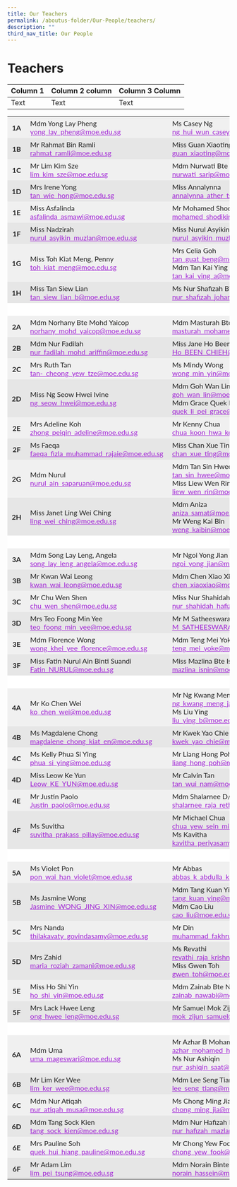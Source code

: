 ```yaml
---
title: Our Teachers
permalink: /aboutus-folder/Our-People/teachers/
description: ""
third_nav_title: Our People
---
```

Teachers
===========================================


| Column 1 | Column 2 column | Column 3 Column|
| -------- | ------------ | ------------ |
| Text     | Text     | Text     |



<table style="box-sizing: inherit; border-collapse: collapse; border-spacing: 0px; width: 776.333px; max-width: 100%; color: rgb(34, 34, 34); font-family: Lato, sans-serif; font-size: 16px; font-style: normal; font-variant-ligatures: normal; font-variant-caps: normal; font-weight: 400; letter-spacing: normal; orphans: 2; text-align: start; text-transform: none; white-space: normal; widows: 2; word-spacing: 0px; -webkit-text-stroke-width: 0px; text-decoration-thickness: initial; text-decoration-style: initial; text-decoration-color: initial;">
	<tbody style="box-sizing: inherit;">
		<tr style="box-sizing: inherit; background: rgb(240, 240, 240);">
			<td class="has-text-align-center" data-align="center" style="box-sizing: inherit; padding: 5px 10px; text-align: center; border-color: transparent;"><strong style="box-sizing: inherit; font-weight: bold;">1A</strong>
			</td>
			<td class="has-text-align-left" data-align="left" style="box-sizing: inherit; padding: 5px 10px; text-align: left; border-color: transparent;">Mdm Yong Lay Pheng<br style="box-sizing: inherit;"><a href="mailto:yong_lay_pheng@moe.edu.sg" style="box-sizing: inherit; background-color: transparent; transition: all 0.25s ease-in-out 0s; text-decoration: underline; color: rgb(160, 34, 214);">yong_lay_pheng@moe.edu.sg</a></td>
			<td style="box-sizing: inherit; padding: 5px 10px; border-color: transparent;">Ms Casey Ng<br style="box-sizing: inherit;"><a href="mailto:ng_hui_wun_casey@moe.edu.sg" style="box-sizing: inherit; background-color: transparent; transition: all 0.25s ease-in-out 0s; text-decoration: underline; color: rgb(160, 34, 214);">ng_hui_wun_casey@moe.edu.sg</a></td></tr><tr style="box-sizing: inherit; background: rgb(230, 230, 230);"><td class="has-text-align-center" data-align="center" style="box-sizing: inherit; padding: 5px 10px; text-align: center; border-color: transparent;"><strong style="box-sizing: inherit; font-weight: bold;">1B</strong></td><td class="has-text-align-left" data-align="left" style="box-sizing: inherit; padding: 5px 10px; text-align: left; border-color: transparent;">Mr Rahmat Bin Ramli <br style="box-sizing: inherit;"><a href="mailto:rahmat_ramli@moe.edu.sg" style="box-sizing: inherit; background-color: transparent; transition: all 0.25s ease-in-out 0s; text-decoration: underline; color: rgb(160, 34, 214);">rahmat_ramli@moe.edu.sg</a></td><td style="box-sizing: inherit; padding: 5px 10px; border-color: transparent;">Miss Guan Xiaoting<br style="box-sizing: inherit;"><a href="mailto:guan_xiaoting@moe.edu.sg" style="box-sizing: inherit; background-color: transparent; transition: all 0.25s ease-in-out 0s; text-decoration: underline; color: rgb(160, 34, 214);">guan_xiaoting@moe.edu.sg</a></td></tr><tr style="box-sizing: inherit; background: rgb(240, 240, 240);"><td class="has-text-align-center" data-align="center" style="box-sizing: inherit; padding: 5px 10px; text-align: center; border-color: transparent;"><strong style="box-sizing: inherit; font-weight: bold;">1C</strong></td><td class="has-text-align-left" data-align="left" style="box-sizing: inherit; padding: 5px 10px; text-align: left; border-color: transparent;">Mr Lim Kim Sze<br style="box-sizing: inherit;"><a href="mailto:lim_kim_sze@moe.edu.sg" style="box-sizing: inherit; background-color: transparent; transition: all 0.25s ease-in-out 0s; text-decoration: underline; color: rgb(160, 34, 214);">lim_kim_sze@moe.edu.sg</a></td><td style="box-sizing: inherit; padding: 5px 10px; border-color: transparent;">Mdm Nurwati Bte Sarip<br style="box-sizing: inherit;"><a href="mailto:nurwati_sarip@moe.edu.sg" style="box-sizing: inherit; background-color: transparent; transition: all 0.25s ease-in-out 0s; text-decoration: underline; color: rgb(160, 34, 214);">nurwati_sarip@moe.edu.sg</a></td></tr><tr style="box-sizing: inherit; background: rgb(230, 230, 230);"><td class="has-text-align-center" data-align="center" style="box-sizing: inherit; padding: 5px 10px; text-align: center; border-color: transparent;"><strong style="box-sizing: inherit; font-weight: bold;">1D</strong></td><td class="has-text-align-left" data-align="left" style="box-sizing: inherit; padding: 5px 10px; text-align: left; border-color: transparent;">Mrs Irene Yong<br style="box-sizing: inherit;"><a href="mailto:tan_wie_hong@moe.edu.sg" style="box-sizing: inherit; background-color: transparent; transition: all 0.25s ease-in-out 0s; text-decoration: underline; color: rgb(160, 34, 214);">tan_wie_hong@moe.edu.sg</a></td><td style="box-sizing: inherit; padding: 5px 10px; border-color: transparent;">Miss Annalynna<br style="box-sizing: inherit;"><a href="mailto:annalynna_ather_ts@moe.edu.sg" style="box-sizing: inherit; background-color: transparent; transition: all 0.25s ease-in-out 0s; text-decoration: underline; color: rgb(160, 34, 214);">annalynna_ather_ts@moe.edu.sg</a></td></tr><tr style="box-sizing: inherit; background: rgb(240, 240, 240);"><td class="has-text-align-center" data-align="center" style="box-sizing: inherit; padding: 5px 10px; text-align: center; border-color: transparent;"><strong style="box-sizing: inherit; font-weight: bold;">1E</strong></td><td class="has-text-align-left" data-align="left" style="box-sizing: inherit; padding: 5px 10px; text-align: left; border-color: transparent;">Miss Asfalinda<br style="box-sizing: inherit;"><a href="mailto:asfalinda_asmawi@moe.edu.sg" style="box-sizing: inherit; background-color: transparent; transition: all 0.25s ease-in-out 0s; text-decoration: underline; color: rgb(160, 34, 214);">asfalinda_asmawi@moe.edu.sg</a></td><td style="box-sizing: inherit; padding: 5px 10px; border-color: transparent;">Mr Mohamed Shodikin Wahid<br style="box-sizing: inherit;"><a href="mailto:mohamed_shodikin_wahid@moe.edu.sg" style="box-sizing: inherit; background-color: transparent; transition: all 0.25s ease-in-out 0s; text-decoration: underline; color: rgb(160, 34, 214);">mohamed_shodikin_wahid@moe.edu.sg</a></td></tr><tr style="box-sizing: inherit; background: rgb(230, 230, 230);"><td class="has-text-align-center" data-align="center" style="box-sizing: inherit; padding: 5px 10px; text-align: center; border-color: transparent;"><strong style="box-sizing: inherit; font-weight: bold;">1F</strong></td><td class="has-text-align-left" data-align="left" style="box-sizing: inherit; padding: 5px 10px; text-align: left; border-color: transparent;">Miss Nadzirah<br style="box-sizing: inherit;"><a href="mailto:nurul_asyikin_muzlan@moe.edu.sg" style="box-sizing: inherit; background-color: transparent; transition: all 0.25s ease-in-out 0s; text-decoration: underline; color: rgb(160, 34, 214);">nurul_asyikin_muzlan@moe.edu.sg</a></td><td style="box-sizing: inherit; padding: 5px 10px; border-color: transparent;">Miss Nurul Asyikin<br style="box-sizing: inherit;"><a href="mailto:nurul_asyikin_muzlan@moe.edu.sg" style="box-sizing: inherit; background-color: transparent; transition: all 0.25s ease-in-out 0s; text-decoration: underline; color: rgb(160, 34, 214);">nurul_asyikin_muzlan@moe.edu.sg</a></td></tr><tr style="box-sizing: inherit; background: rgb(240, 240, 240);"><td class="has-text-align-center" data-align="center" style="box-sizing: inherit; padding: 5px 10px; text-align: center; border-color: transparent;"><strong style="box-sizing: inherit; font-weight: bold;">1G</strong></td><td class="has-text-align-left" data-align="left" style="box-sizing: inherit; padding: 5px 10px; text-align: left; border-color: transparent;">Miss Toh Kiat Meng, Penny<br style="box-sizing: inherit;"><a href="mailto:toh_kiat_meng@moe.edu.sg" style="box-sizing: inherit; background-color: transparent; transition: all 0.25s ease-in-out 0s; text-decoration: underline; color: rgb(160, 34, 214);">toh_kiat_meng@moe.edu.sg</a></td><td style="box-sizing: inherit; padding: 5px 10px; border-color: transparent;">Mrs Celia Goh<br style="box-sizing: inherit;"><a href="mailto:tan_guat_beng@moe.edu.sg" style="box-sizing: inherit; background-color: transparent; transition: all 0.25s ease-in-out 0s; text-decoration: underline; color: rgb(160, 34, 214);">tan_guat_beng@moe.edu.sg</a><br style="box-sizing: inherit;">Mdm Tan Kai Ying<br style="box-sizing: inherit;"><a href="mailto:tan_kai_ying_a@moe.edu.sg" style="box-sizing: inherit; background-color: transparent; transition: all 0.25s ease-in-out 0s; text-decoration: underline; color: rgb(160, 34, 214);">tan_kai_ying_a@moe.edu.sg</a></td></tr><tr style="box-sizing: inherit; background: rgb(230, 230, 230);"><td class="has-text-align-center" data-align="center" style="box-sizing: inherit; padding: 5px 10px; text-align: center; border-color: transparent;"><strong style="box-sizing: inherit; font-weight: bold;">1H</strong></td><td class="has-text-align-left" data-align="left" style="box-sizing: inherit; padding: 5px 10px; text-align: left; border-color: transparent;">Miss Tan Siew Lian<br style="box-sizing: inherit;"><a href="mailto:tan_siew_lian_b@moe.edu.sg" style="box-sizing: inherit; background-color: transparent; transition: all 0.25s ease-in-out 0s; text-decoration: underline; color: rgb(160, 34, 214);">tan_siew_lian_b@moe.edu.sg</a></td><td style="box-sizing: inherit; padding: 5px 10px; border-color: transparent;">Ms Nur Shafizah Binte Johan<br style="box-sizing: inherit;"><a href="mailto:nur_shafizah_johan@moe.edu.sg" style="box-sizing: inherit; background-color: transparent; transition: all 0.25s ease-in-out 0s; text-decoration: underline; color: rgb(160, 34, 214);">nur_shafizah_johan@moe.edu.sg</a></td></tr><tr style="box-sizing: inherit; background: rgb(255, 255, 255);"><td class="has-text-align-center" data-align="center" style="box-sizing: inherit; padding: 5px 10px; text-align: center; border-color: transparent;"><strong style="box-sizing: inherit; font-weight: bold;">&nbsp;</strong></td><td class="has-text-align-left" data-align="left" style="box-sizing: inherit; padding: 5px 10px; text-align: left; border-color: transparent;">&nbsp;</td><td style="box-sizing: inherit; padding: 5px 10px; border-color: transparent;">&nbsp;</td></tr><tr style="box-sizing: inherit; background: rgb(240, 240, 240);"><td class="has-text-align-center" data-align="center" style="box-sizing: inherit; padding: 5px 10px; text-align: center; border-color: transparent;"><strong style="box-sizing: inherit; font-weight: bold;">2A</strong></td><td class="has-text-align-left" data-align="left" style="box-sizing: inherit; padding: 5px 10px; text-align: left; border-color: transparent;">Mdm Norhany Bte Mohd Yaicop<br style="box-sizing: inherit;"><a href="mailto:norhany_mohd_yaicop@moe.edu.sg" style="box-sizing: inherit; background-color: transparent; transition: all 0.25s ease-in-out 0s; text-decoration: underline; color: rgb(160, 34, 214);">norhany_mohd_yaicop@moe.edu.sg</a></td><td style="box-sizing: inherit; padding: 5px 10px; border-color: transparent;">Mdm Masturah Bte Mohd Mashoo<br style="box-sizing: inherit;"><a href="mailto:masturah_mohamed_mashoo@moe.edu.sg" target="_blank" rel="noreferrer noopener" style="box-sizing: inherit; background-color: transparent; transition: all 0.25s ease-in-out 0s; text-decoration: underline; color: rgb(160, 34, 214);">masturah_mohamed_mashoo@moe.edu.sg</a></td></tr>
		<tr style="box-sizing: inherit; background: rgb(230, 230, 230);">
			<td class="has-text-align-center" data-align="center" style="box-sizing: inherit; padding: 5px 10px; text-align: center; border-color: transparent;"><strong style="box-sizing: inherit; font-weight: bold;">2B</strong></td>
			<td class="has-text-align-left" data-align="left" style="box-sizing: inherit; padding: 5px 10px; text-align: left; border-color: transparent;">Mdm Nur Fadilah<br style="box-sizing: inherit;"><a href="mailto:nur_fadilah_mohd_ariffin@moe.edu.sg" style="box-sizing: inherit; background-color: transparent; transition: all 0.25s ease-in-out 0s; text-decoration: underline; color: rgb(160, 34, 214);">nur_fadilah_mohd_ariffin@moe.edu.sg</a></td><td style="box-sizing: inherit; padding: 5px 10px; border-color: transparent;">Miss Jane Ho Been Chieh<br style="box-sizing: inherit;"><a href="mailto:Ho_BEEN_CHIEH@moe.edu.sg" style="box-sizing: inherit; background-color: transparent; transition: all 0.25s ease-in-out 0s; text-decoration: underline; color: rgb(160, 34, 214);">Ho_BEEN_CHIEH@moe.edu.sg</a></td></tr><tr style="box-sizing: inherit; background: rgb(240, 240, 240);"><td class="has-text-align-center" data-align="center" style="box-sizing: inherit; padding: 5px 10px; text-align: center; border-color: transparent;"><strong style="box-sizing: inherit; font-weight: bold;">2C</strong></td><td class="has-text-align-left" data-align="left" style="box-sizing: inherit; padding: 5px 10px; text-align: left; border-color: transparent;">Mrs Ruth Tan<br style="box-sizing: inherit;"><a href="mailto:tan-_cheong_yew_tze@moe.edu.sg" style="box-sizing: inherit; background-color: transparent; transition: all 0.25s ease-in-out 0s; text-decoration: underline; color: rgb(160, 34, 214);">tan-_cheong_yew_tze@moe.edu.sg</a></td><td style="box-sizing: inherit; padding: 5px 10px; border-color: transparent;">Ms Mindy Wong<br style="box-sizing: inherit;"><a href="mailto:wong_min_yin@moe.edu.sg" style="box-sizing: inherit; background-color: transparent; transition: all 0.25s ease-in-out 0s; text-decoration: underline; color: rgb(160, 34, 214);">wong_min_yin@moe.edu.sg</a></td></tr><tr style="box-sizing: inherit; background: rgb(230, 230, 230);"><td class="has-text-align-center" data-align="center" style="box-sizing: inherit; padding: 5px 10px; text-align: center; border-color: transparent;"><strong style="box-sizing: inherit; font-weight: bold;">2D</strong></td><td class="has-text-align-left" data-align="left" style="box-sizing: inherit; padding: 5px 10px; text-align: left; border-color: transparent;">Miss Ng Seow Hwei Ivine<br style="box-sizing: inherit;"><a href="mailto:ng_seow_hwei@moe.edu.sg" style="box-sizing: inherit; background-color: transparent; transition: all 0.25s ease-in-out 0s; text-decoration: underline; color: rgb(160, 34, 214);">ng_seow_hwei@moe.edu.sg</a></td><td style="box-sizing: inherit; padding: 5px 10px; border-color: transparent;">Mdm Goh Wan Lin<br style="box-sizing: inherit;"><a href="mailto:goh_wan_lin@moe.edu.sg" style="box-sizing: inherit; background-color: transparent; transition: all 0.25s ease-in-out 0s; text-decoration: underline; color: rgb(160, 34, 214);">goh_wan_lin@moe.edu.sg</a><br style="box-sizing: inherit;">Mdm Grace Quek Li Pei<br style="box-sizing: inherit;"><a href="mailto:quek_li_pei_grace@moe.edu.sg" style="box-sizing: inherit; background-color: transparent; transition: all 0.25s ease-in-out 0s; text-decoration: underline; color: rgb(160, 34, 214);">quek_li_pei_grace@moe.edu.sg</a></td></tr><tr style="box-sizing: inherit; background: rgb(240, 240, 240);"><td class="has-text-align-center" data-align="center" style="box-sizing: inherit; padding: 5px 10px; text-align: center; border-color: transparent;"><strong style="box-sizing: inherit; font-weight: bold;">2E</strong></td><td class="has-text-align-left" data-align="left" style="box-sizing: inherit; padding: 5px 10px; text-align: left; border-color: transparent;">Mrs Adeline Koh<br style="box-sizing: inherit;"><a href="mailto:zhong_peiqin_adeline@moe.edu.sg" style="box-sizing: inherit; background-color: transparent; transition: all 0.25s ease-in-out 0s; text-decoration: underline; color: rgb(160, 34, 214);">zhong_peiqin_adeline@moe.edu.sg</a></td><td style="box-sizing: inherit; padding: 5px 10px; border-color: transparent;">Mr Kenny Chua<br style="box-sizing: inherit;"><a href="mailto:chua_koon_hwa_kenny@moe.edu.sg" style="box-sizing: inherit; background-color: transparent; transition: all 0.25s ease-in-out 0s; text-decoration: underline; color: rgb(160, 34, 214);">chua_koon_hwa_kenny@moe.edu.sg</a></td></tr><tr style="box-sizing: inherit; background: rgb(230, 230, 230);"><td class="has-text-align-center" data-align="center" style="box-sizing: inherit; padding: 5px 10px; text-align: center; border-color: transparent;"><strong style="box-sizing: inherit; font-weight: bold;">2F</strong></td><td class="has-text-align-left" data-align="left" style="box-sizing: inherit; padding: 5px 10px; text-align: left; border-color: transparent;">Ms Faeqa<br style="box-sizing: inherit;"><a href="mailto:faeqa_fizla_muhammad_rajaie@moe.edu.sg" target="_blank" rel="noreferrer noopener" style="box-sizing: inherit; background-color: transparent; transition: all 0.25s ease-in-out 0s; text-decoration: underline; color: rgb(160, 34, 214);">faeqa_fizla_muhammad_rajaie@moe.edu.sg</a></td><td style="box-sizing: inherit; padding: 5px 10px; border-color: transparent;">Miss Chan Xue Ting<br style="box-sizing: inherit;"><a href="mailto:chan_xue_ting@moe.edu.sg" style="box-sizing: inherit; background-color: transparent; transition: all 0.25s ease-in-out 0s; text-decoration: underline; color: rgb(160, 34, 214);">chan_xue_ting@moe.edu.sg</a></td></tr><tr style="box-sizing: inherit; background: rgb(240, 240, 240);"><td class="has-text-align-center" data-align="center" style="box-sizing: inherit; padding: 5px 10px; text-align: center; border-color: transparent;"><strong style="box-sizing: inherit; font-weight: bold;">2G</strong></td><td class="has-text-align-left" data-align="left" style="box-sizing: inherit; padding: 5px 10px; text-align: left; border-color: transparent;">Mdm Nurul<br style="box-sizing: inherit;"><a href="mailto:nurul_ain_saparuan@moe.edu.sg" style="box-sizing: inherit; background-color: transparent; transition: all 0.25s ease-in-out 0s; text-decoration: underline; color: rgb(160, 34, 214);">nurul_ain_saparuan@moe.edu.sg</a></td><td style="box-sizing: inherit; padding: 5px 10px; border-color: transparent;">Mdm Tan Sin Hwee, Dawn<br style="box-sizing: inherit;"><a href="mailto:tan_sin_hwee@moe.edu.sg" style="box-sizing: inherit; background-color: transparent; transition: all 0.25s ease-in-out 0s; text-decoration: underline; color: rgb(160, 34, 214);">tan_sin_hwee@moe.edu.sg</a><br style="box-sizing: inherit;">Miss Liew Wen Rin<br style="box-sizing: inherit;"><a href="mailto:liew_wen_rin@moe.edu.sg" style="box-sizing: inherit; background-color: transparent; transition: all 0.25s ease-in-out 0s; text-decoration: underline; color: rgb(160, 34, 214);">liew_wen_rin@moe.edu.sg</a></td></tr><tr style="box-sizing: inherit; background: rgb(230, 230, 230);"><td class="has-text-align-center" data-align="center" style="box-sizing: inherit; padding: 5px 10px; text-align: center; border-color: transparent;"><strong style="box-sizing: inherit; font-weight: bold;">2H</strong></td><td class="has-text-align-left" data-align="left" style="box-sizing: inherit; padding: 5px 10px; text-align: left; border-color: transparent;">Miss Janet Ling Wei Ching<br style="box-sizing: inherit;"><a href="mailto:ling_wei_ching@moe.edu.sg" style="box-sizing: inherit; background-color: transparent; transition: all 0.25s ease-in-out 0s; text-decoration: underline; color: rgb(160, 34, 214);">ling_wei_ching@moe.edu.sg</a></td><td style="box-sizing: inherit; padding: 5px 10px; border-color: transparent;">Mdm Aniza<br style="box-sizing: inherit;"><a href="mailto:aniza_samat@moe.edu.sg" style="box-sizing: inherit; background-color: transparent; transition: all 0.25s ease-in-out 0s; text-decoration: underline; color: rgb(160, 34, 214);">aniza_samat@moe.edu.sg</a><br style="box-sizing: inherit;">Mr Weng Kai Bin<br style="box-sizing: inherit;"><a href="mailto:weng_kaibin@moe.edu.sg" style="box-sizing: inherit; background-color: transparent; transition: all 0.25s ease-in-out 0s; text-decoration: underline; color: rgb(160, 34, 214);">weng_kaibin@moe.edu.sg</a></td></tr><tr style="box-sizing: inherit; background: rgb(255, 255, 255);"><td class="has-text-align-center" data-align="center" style="box-sizing: inherit; padding: 5px 10px; text-align: center; border-color: transparent;"><strong style="box-sizing: inherit; font-weight: bold;">&nbsp;</strong></td><td class="has-text-align-left" data-align="left" style="box-sizing: inherit; padding: 5px 10px; text-align: left; border-color: transparent;">&nbsp;</td><td style="box-sizing: inherit; padding: 5px 10px; border-color: transparent;">&nbsp;</td></tr>
		<tr style="box-sizing: inherit; background: rgb(240, 240, 240);"><td class="has-text-align-center" data-align="center" style="box-sizing: inherit; padding: 5px 10px; text-align: center; border-color: transparent;"><strong style="box-sizing: inherit; font-weight: bold;">3A</strong></td><td class="has-text-align-left" data-align="left" style="box-sizing: inherit; padding: 5px 10px; text-align: left; border-color: transparent;">Mdm Song Lay Leng, Angela<br style="box-sizing: inherit;"><a href="mailto:song_lay_leng_angela@moe.edu.sg" style="box-sizing: inherit; background-color: transparent; transition: all 0.25s ease-in-out 0s; text-decoration: underline; color: rgb(160, 34, 214);">song_lay_leng_angela@moe.edu.sg</a></td><td style="box-sizing: inherit; padding: 5px 10px; border-color: transparent;">Mr Ngoi Yong Jian<br style="box-sizing: inherit;"><a href="mailto:ngoi_yong_jian@moe.edu.sg" style="box-sizing: inherit; background-color: transparent; transition: all 0.25s ease-in-out 0s; text-decoration: underline; color: rgb(160, 34, 214);">ngoi_yong_jian@moe.edu.sg</a></td></tr><tr style="box-sizing: inherit; background: rgb(230, 230, 230);"><td class="has-text-align-center" data-align="center" style="box-sizing: inherit; padding: 5px 10px; text-align: center; border-color: transparent;"><strong style="box-sizing: inherit; font-weight: bold;">3B</strong></td><td class="has-text-align-left" data-align="left" style="box-sizing: inherit; padding: 5px 10px; text-align: left; border-color: transparent;">Mr Kwan Wai Leong<br style="box-sizing: inherit;"><a href="mailto:kwan_wai_leong@moe.edu.sg" style="box-sizing: inherit; background-color: transparent; transition: all 0.25s ease-in-out 0s; text-decoration: underline; color: rgb(160, 34, 214);">kwan_wai_leong@moe.edu.sg</a></td><td style="box-sizing: inherit; padding: 5px 10px; border-color: transparent;">Mdm Chen Xiao Xiao<br style="box-sizing: inherit;"><a href="mailto:chen_xiaoxiao@moe.edu.sg" style="box-sizing: inherit; background-color: transparent; transition: all 0.25s ease-in-out 0s; text-decoration: underline; color: rgb(160, 34, 214);">chen_xiaoxiao@moe.edu.sg</a></td></tr><tr style="box-sizing: inherit; background: rgb(240, 240, 240);"><td class="has-text-align-center" data-align="center" style="box-sizing: inherit; padding: 5px 10px; text-align: center; border-color: transparent;"><strong style="box-sizing: inherit; font-weight: bold;">3C</strong></td><td class="has-text-align-left" data-align="left" style="box-sizing: inherit; padding: 5px 10px; text-align: left; border-color: transparent;">Mr Chu Wen Shen<br style="box-sizing: inherit;"><a href="mailto:chu_wen_shen@moe.edu.sg" style="box-sizing: inherit; background-color: transparent; transition: all 0.25s ease-in-out 0s; text-decoration: underline; color: rgb(160, 34, 214);">chu_wen_shen@moe.edu.sg</a></td><td style="box-sizing: inherit; padding: 5px 10px; border-color: transparent;">Miss Nur Shahidah Hafizza<br style="box-sizing: inherit;"><a href="mailto:nur_shahidah_hafizza@moe.edu.sg" style="box-sizing: inherit; background-color: transparent; transition: all 0.25s ease-in-out 0s; text-decoration: underline; color: rgb(160, 34, 214);">nur_shahidah_hafizza@moe.edu.sg</a></td></tr><tr style="box-sizing: inherit; background: rgb(230, 230, 230);"><td class="has-text-align-center" data-align="center" style="box-sizing: inherit; padding: 5px 10px; text-align: center; border-color: transparent;"><strong style="box-sizing: inherit; font-weight: bold;">3D</strong></td><td class="has-text-align-left" data-align="left" style="box-sizing: inherit; padding: 5px 10px; text-align: left; border-color: transparent;">Mrs Teo Foong Min Yee<br style="box-sizing: inherit;"><a href="mailto:teo_foong_min_yee@moe.edu.sg" style="box-sizing: inherit; background-color: transparent; transition: all 0.25s ease-in-out 0s; text-decoration: underline; color: rgb(160, 34, 214);">teo_foong_min_yee@moe.edu.sg</a></td><td style="box-sizing: inherit; padding: 5px 10px; border-color: transparent;">Mr M Satheeswaran<br style="box-sizing: inherit;"><a href="mailto:M_SATHEESWARAN@moe.edu.sg" style="box-sizing: inherit; background-color: transparent; transition: all 0.25s ease-in-out 0s; text-decoration: underline; color: rgb(160, 34, 214);">M_SATHEESWARAN@moe.edu.sg</a></td></tr><tr style="box-sizing: inherit; background: rgb(240, 240, 240);"><td class="has-text-align-center" data-align="center" style="box-sizing: inherit; padding: 5px 10px; text-align: center; border-color: transparent;"><strong style="box-sizing: inherit; font-weight: bold;">3E</strong></td><td class="has-text-align-left" data-align="left" style="box-sizing: inherit; padding: 5px 10px; text-align: left; border-color: transparent;">Mdm Florence Wong<br style="box-sizing: inherit;"><a href="mailto:wong_khei_yee_florence@moe.edu.sg" target="_blank" rel="noreferrer noopener" style="box-sizing: inherit; background-color: transparent; transition: all 0.25s ease-in-out 0s; text-decoration: underline; color: rgb(160, 34, 214);">wong_khei_yee_florence@moe.edu.sg</a></td><td style="box-sizing: inherit; padding: 5px 10px; border-color: transparent;">Mdm Teng Mei Yoke<br style="box-sizing: inherit;"><a href="mailto:teng_mei_yoke@moe.edu.sg" style="box-sizing: inherit; background-color: transparent; transition: all 0.25s ease-in-out 0s; text-decoration: underline; color: rgb(160, 34, 214);">teng_mei_yoke@moe.edu.sg</a></td></tr><tr style="box-sizing: inherit; background: rgb(230, 230, 230);"><td class="has-text-align-center" data-align="center" style="box-sizing: inherit; padding: 5px 10px; text-align: center; border-color: transparent;"><strong style="box-sizing: inherit; font-weight: bold;">3F</strong></td><td class="has-text-align-left" data-align="left" style="box-sizing: inherit; padding: 5px 10px; text-align: left; border-color: transparent;">Miss Fatin Nurul Ain Binti Suandi<br style="box-sizing: inherit;"><a href="mailto:Fatin_NURUL@moe.edu.sg" style="box-sizing: inherit; background-color: transparent; transition: all 0.25s ease-in-out 0s; text-decoration: underline; color: rgb(160, 34, 214);">Fatin_NURUL@moe.edu.sg</a></td><td style="box-sizing: inherit; padding: 5px 10px; border-color: transparent;">Miss Mazlina Bte Isnin<br style="box-sizing: inherit;"><a href="mailto:mazlina_isnin@moe.edu.sg" style="box-sizing: inherit; background-color: transparent; transition: all 0.25s ease-in-out 0s; text-decoration: underline; color: rgb(160, 34, 214);">mazlina_isnin@moe.edu.sg</a></td></tr><tr style="box-sizing: inherit; background: rgb(255, 255, 255);"><td class="has-text-align-center" data-align="center" style="box-sizing: inherit; padding: 5px 10px; text-align: center; border-color: transparent;"><strong style="box-sizing: inherit; font-weight: bold;">&nbsp;</strong></td>
		<td class="has-text-align-left" data-align="left" style="box-sizing: inherit; padding: 5px 10px; text-align: left; border-color: transparent;">&nbsp;</td><td style="box-sizing: inherit; padding: 5px 10px; border-color: transparent;">&nbsp;</td></tr><tr style="box-sizing: inherit; background: rgb(240, 240, 240);"><td class="has-text-align-center" data-align="center" style="box-sizing: inherit; padding: 5px 10px; text-align: center; border-color: transparent;"><strong style="box-sizing: inherit; font-weight: bold;">4A</strong></td><td class="has-text-align-left" data-align="left" style="box-sizing: inherit; padding: 5px 10px; text-align: left; border-color: transparent;">Mr Ko Chen Wei<br style="box-sizing: inherit;"><a href="mailto:ko_chen_wei@moe.edu.sg" style="box-sizing: inherit; background-color: transparent; transition: all 0.25s ease-in-out 0s; text-decoration: underline; color: rgb(160, 34, 214);">ko_chen_wei@moe.edu.sg</a></td><td style="box-sizing: inherit; padding: 5px 10px; border-color: transparent;">Mr Ng Kwang Meng, James<br style="box-sizing: inherit;"><a href="mailto:ng_kwang_meng_james@moe.edu.sg" style="box-sizing: inherit; background-color: transparent; transition: all 0.25s ease-in-out 0s; text-decoration: underline; color: rgb(160, 34, 214);">ng_kwang_meng_james@moe.edu.sg</a><br style="box-sizing: inherit;">Ms Liu Ying<br style="box-sizing: inherit;"><a href="mailto:liu_ying_b@moe.edu.sg" style="box-sizing: inherit; background-color: transparent; transition: all 0.25s ease-in-out 0s; text-decoration: underline; color: rgb(160, 34, 214);">liu_ying_b@moe.edu.sg</a></td></tr><tr style="box-sizing: inherit; background: rgb(230, 230, 230);"><td class="has-text-align-center" data-align="center" style="box-sizing: inherit; padding: 5px 10px; text-align: center; border-color: transparent;"><strong style="box-sizing: inherit; font-weight: bold;">4B</strong></td><td class="has-text-align-left" data-align="left" style="box-sizing: inherit; padding: 5px 10px; text-align: left; border-color: transparent;">Ms Magdalene Chong<br style="box-sizing: inherit;"><a href="mailto:magdalene_chong_kiat_en@moe.edu.sg" style="box-sizing: inherit; background-color: transparent; transition: all 0.25s ease-in-out 0s; text-decoration: underline; color: rgb(160, 34, 214);">magdalene_chong_kiat_en@moe.edu.sg</a></td><td style="box-sizing: inherit; padding: 5px 10px; border-color: transparent;">Mr Kwek Yao Chie<br style="box-sizing: inherit;"><a href="mailto:kwek_yao_chie@moe.edu.sg" style="box-sizing: inherit; background-color: transparent; transition: all 0.25s ease-in-out 0s; text-decoration: underline; color: rgb(160, 34, 214);">kwek_yao_chie@moe.edu.sg</a></td></tr><tr style="box-sizing: inherit; background: rgb(240, 240, 240);"><td class="has-text-align-center" data-align="center" style="box-sizing: inherit; padding: 5px 10px; text-align: center; border-color: transparent;"><strong style="box-sizing: inherit; font-weight: bold;">4C</strong></td><td class="has-text-align-left" data-align="left" style="box-sizing: inherit; padding: 5px 10px; text-align: left; border-color: transparent;">Ms Kelly Phua Si Ying<br style="box-sizing: inherit;"><a href="mailto:phua_si_ying@moe.edu.sg" style="box-sizing: inherit; background-color: transparent; transition: all 0.25s ease-in-out 0s; text-decoration: underline; color: rgb(160, 34, 214);">phua_si_ying@moe.edu.sg</a></td><td style="box-sizing: inherit; padding: 5px 10px; border-color: transparent;">Mr Liang Hong Poh<br style="box-sizing: inherit;"><a href="mailto:liang_hong_poh@moe.edu.sg" style="box-sizing: inherit; background-color: transparent; transition: all 0.25s ease-in-out 0s; text-decoration: underline; color: rgb(160, 34, 214);">liang_hong_poh@moe.edu.sg</a></td></tr><tr style="box-sizing: inherit; background: rgb(230, 230, 230);"><td class="has-text-align-center" data-align="center" style="box-sizing: inherit; padding: 5px 10px; text-align: center; border-color: transparent;"><strong style="box-sizing: inherit; font-weight: bold;">4D</strong></td><td class="has-text-align-left" data-align="left" style="box-sizing: inherit; padding: 5px 10px; text-align: left; border-color: transparent;">Miss Leow Ke Yun<br style="box-sizing: inherit;"><a href="mailto:Leow_KE_YUN@moe.edu.sg" style="box-sizing: inherit; background-color: transparent; transition: all 0.25s ease-in-out 0s; text-decoration: underline; color: rgb(160, 34, 214);">Leow_KE_YUN@moe.edu.sg</a></td><td style="box-sizing: inherit; padding: 5px 10px; border-color: transparent;">Mr Calvin Tan<br style="box-sizing: inherit;"><a href="mailto:tan_wui_nam@moe.edu.sg" style="box-sizing: inherit; background-color: transparent; transition: all 0.25s ease-in-out 0s; text-decoration: underline; color: rgb(160, 34, 214);">tan_wui_nam@moe.edu.sg</a></td></tr><tr style="box-sizing: inherit; background: rgb(240, 240, 240);"><td class="has-text-align-center" data-align="center" style="box-sizing: inherit; padding: 5px 10px; text-align: center; border-color: transparent;"><strong style="box-sizing: inherit; font-weight: bold;">4E</strong></td><td class="has-text-align-left" data-align="left" style="box-sizing: inherit; padding: 5px 10px; text-align: left; border-color: transparent;">Mr Justin Paolo<br style="box-sizing: inherit;"><a href="mailto:Justin_paolo@moe.edu.sg" style="box-sizing: inherit; background-color: transparent; transition: all 0.25s ease-in-out 0s; text-decoration: underline; color: rgb(160, 34, 214);">Justin_paolo@moe.edu.sg</a></td><td style="box-sizing: inherit; padding: 5px 10px; border-color: transparent;">Mdm Shalarnee D/O Raja Rethinam<br style="box-sizing: inherit;"><a href="mailto:shalarnee_raja_rethinam@moe.edu.sg" style="box-sizing: inherit; background-color: transparent; transition: all 0.25s ease-in-out 0s; text-decoration: underline; color: rgb(160, 34, 214);">shalarnee_raja_rethinam@moe.edu.sg</a><tr style="box-sizing: inherit; background: rgb(230, 230, 230);"><td class="has-text-align-center" data-align="center" style="box-sizing: inherit; padding: 5px 10px; text-align: center; border-color: transparent;"><strong style="box-sizing: inherit; font-weight: bold;">4F</strong></td><td class="has-text-align-left" data-align="left" style="box-sizing: inherit; padding: 5px 10px; text-align: left; border-color: transparent;">Ms Suvitha<br style="box-sizing: inherit;"><a href="mailto:suvitha_prakass_pillay@moe.edu.sg" style="box-sizing: inherit; background-color: transparent; transition: all 0.25s ease-in-out 0s; text-decoration: underline; color: rgb(160, 34, 214);">suvitha_prakass_pillay@moe.edu.sg</a></td><td style="box-sizing: inherit; padding: 5px 10px; border-color: transparent;">Mr Michael Chua<br style="box-sizing: inherit;"><a href="mailto:chua_yew_sein_michael@moe.edu.sg" style="box-sizing: inherit; background-color: transparent; transition: all 0.25s ease-in-out 0s; text-decoration: underline; color: rgb(160, 34, 214);">chua_yew_sein_michael@moe.edu.sg</a><br style="box-sizing: inherit;">Ms Kavitha<br style="box-sizing: inherit;"><a href="mailto:kavitha_periyasamy@moe.edu.sg" style="box-sizing: inherit; background-color: transparent; transition: all 0.25s ease-in-out 0s; text-decoration: underline; color: rgb(160, 34, 214);">kavitha_periyasamy@moe.edu.sg</a></td></tr>
		<tr style="box-sizing: inherit; background: rgb(255, 255, 255);"><td class="has-text-align-center" data-align="center" style="box-sizing: inherit; padding: 5px 10px; text-align: center; border-color: transparent;"><strong style="box-sizing: inherit; font-weight: bold;">&nbsp;</strong></td><td class="has-text-align-left" data-align="left" style="box-sizing: inherit; padding: 5px 10px; text-align: left; border-color: transparent;">&nbsp;</td><td style="box-sizing: inherit; padding: 5px 10px; border-color: transparent;">&nbsp;</td></tr><tr style="box-sizing: inherit; background: rgb(240, 240, 240);"><td class="has-text-align-center" data-align="center" style="box-sizing: inherit; padding: 5px 10px; text-align: center; border-color: transparent;"><strong style="box-sizing: inherit; font-weight: bold;">5A</strong></td><td class="has-text-align-left" data-align="left" style="box-sizing: inherit; padding: 5px 10px; text-align: left; border-color: transparent;">Ms Violet Pon<br style="box-sizing: inherit;"><a href="mailto:pon_wai_han_violet@moe.edu.sg" style="box-sizing: inherit; background-color: transparent; transition: all 0.25s ease-in-out 0s; text-decoration: underline; color: rgb(160, 34, 214);">pon_wai_han_violet@moe.edu.sg</a></td><td style="box-sizing: inherit; padding: 5px 10px; border-color: transparent;">Mr Abbas<br style="box-sizing: inherit;"><a href="mailto:abbas_k_abdulla_kutty@moe.edu.sg" style="box-sizing: inherit; background-color: transparent; transition: all 0.25s ease-in-out 0s; text-decoration: underline; color: rgb(160, 34, 214);">abbas_k_abdulla_kutty@moe.edu.sg</a><tr style="box-sizing: inherit; background: rgb(230, 230, 230);"><td class="has-text-align-center" data-align="center" style="box-sizing: inherit; padding: 5px 10px; text-align: center; border-color: transparent;"><strong style="box-sizing: inherit; font-weight: bold;">5B</strong></td><td class="has-text-align-left" data-align="left" style="box-sizing: inherit; padding: 5px 10px; text-align: left; border-color: transparent;">Ms Jasmine Wong<br style="box-sizing: inherit;"><a href="mailto:Jasmine_WONG_JING_XIN@moe.edu.sg" style="box-sizing: inherit; background-color: transparent; transition: all 0.25s ease-in-out 0s; text-decoration: underline; color: rgb(160, 34, 214);">Jasmine_WONG_JING_XIN@moe.edu.sg</a></td><td style="box-sizing: inherit; padding: 5px 10px; border-color: transparent;">Mdm Tang Kuan Yingi<br style="box-sizing: inherit;"><a href="mailto:tang_kuan_ying@moe.edu.sg" style="box-sizing: inherit; background-color: transparent; transition: all 0.25s ease-in-out 0s; text-decoration: underline; color: rgb(160, 34, 214);">tang_kuan_ying@moe.edu.sg</a><br style="box-sizing: inherit;">Mdm Cao Liu<br style="box-sizing: inherit;"><a href="mailto:cao_liu@moe.edu.sg" style="box-sizing: inherit; background-color: transparent; transition: all 0.25s ease-in-out 0s; text-decoration: underline; color: rgb(160, 34, 214);">cao_liu@moe.edu.sg</a></td></tr></td></tr><tr style="box-sizing: inherit; background: rgb(240, 240, 240);"><td class="has-text-align-center" data-align="center" style="box-sizing: inherit; padding: 5px 10px; text-align: center; border-color: transparent;"><strong style="box-sizing: inherit; font-weight: bold;">5C</strong></td><td class="has-text-align-left" data-align="left" style="box-sizing: inherit; padding: 5px 10px; text-align: left; border-color: transparent;">Mrs Nanda<br style="box-sizing: inherit;"><a href="mailto:thilakavaty_govindasamy@moe.edu.sg" style="box-sizing: inherit; background-color: transparent; transition: all 0.25s ease-in-out 0s; text-decoration: underline; color: rgb(160, 34, 214);">thilakavaty_govindasamy@moe.edu.sg</a></td><td style="box-sizing: inherit; padding: 5px 10px; border-color: transparent;">Mr Din<br style="box-sizing: inherit;"><a href="mailto:muhammad_fakhruddin_daud@moe.edu.sg" style="box-sizing: inherit; background-color: transparent; transition: all 0.25s ease-in-out 0s; text-decoration: underline; color: rgb(160, 34, 214);">muhammad_fakhruddin_daud@moe.edu.sg</a></td></tr><tr style="box-sizing: inherit; background: rgb(230, 230, 230);"><td class="has-text-align-center" data-align="center" style="box-sizing: inherit; padding: 5px 10px; text-align: center; border-color: transparent;"><strong style="box-sizing: inherit; font-weight: bold;">5D</strong></td><td class="has-text-align-left" data-align="left" style="box-sizing: inherit; padding: 5px 10px; text-align: left; border-color: transparent;">Mrs Zahid<br style="box-sizing: inherit;"><a href="mailto:maria_roziah_zamani@moe.edu.sg" style="box-sizing: inherit; background-color: transparent; transition: all 0.25s ease-in-out 0s; text-decoration: underline; color: rgb(160, 34, 214);">maria_roziah_zamani@moe.edu.sg</a></td><td style="box-sizing: inherit; padding: 5px 10px; border-color: transparent;">Ms Revathi<br style="box-sizing: inherit;"><a href="mailto:revathi_raja_krishnan@moe.edu.sg" style="box-sizing: inherit; background-color: transparent; transition: all 0.25s ease-in-out 0s; text-decoration: underline; color: rgb(160, 34, 214);">revathi_raja_krishnan@moe.edu.sg</a><br style="box-sizing: inherit;">Miss Gwen Toh<br style="box-sizing: inherit;"><a href="mailto:gwen_toh@moe.edu.sg" style="box-sizing: inherit; background-color: transparent; transition: all 0.25s ease-in-out 0s; text-decoration: underline; color: rgb(160, 34, 214);">gwen_toh@moe.edu.sg</a></td></tr><tr style="box-sizing: inherit; background: rgb(240, 240, 240);"><td class="has-text-align-center" data-align="center" style="box-sizing: inherit; padding: 5px 10px; text-align: center; border-color: transparent;"><strong style="box-sizing: inherit; font-weight: bold;">5E</strong></td><td class="has-text-align-left" data-align="left" style="box-sizing: inherit; padding: 5px 10px; text-align: left; border-color: transparent;">Miss Ho Shi Yin<br style="box-sizing: inherit;"><a href="mailto:ho_shi_yin@moe.edu.sg" style="box-sizing: inherit; background-color: transparent; transition: all 0.25s ease-in-out 0s; text-decoration: underline; color: rgb(160, 34, 214);">ho_shi_yin@moe.edu.sg</a></td><td style="box-sizing: inherit; padding: 5px 10px; border-color: transparent;">Mdm Zainab Bte Nawabi<br style="box-sizing: inherit;"><a href="mailto:zainab_nawabi@moe.edu.sg" style="box-sizing: inherit; background-color: transparent; transition: all 0.25s ease-in-out 0s; text-decoration: underline; color: rgb(160, 34, 214);">zainab_nawabi@moe.edu.sg</a><tr style="box-sizing: inherit; background: rgb(230, 230, 230);"><td class="has-text-align-center" data-align="center" style="box-sizing: inherit; padding: 5px 10px; text-align: center; border-color: transparent;"><strong style="box-sizing: inherit; font-weight: bold;">5F</strong></td><td class="has-text-align-left" data-align="left" style="box-sizing: inherit; padding: 5px 10px; text-align: left; border-color: transparent;">Mrs Lack Hwee Leng<br style="box-sizing: inherit;"><a href="mailto:ong_hwee_leng@moe.edu.sg" style="box-sizing: inherit; background-color: transparent; transition: all 0.25s ease-in-out 0s; text-decoration: underline; color: rgb(160, 34, 214);">ong_hwee_leng@moe.edu.sg</a></td><td style="box-sizing: inherit; padding: 5px 10px; border-color: transparent;">Mr Samuel Mok Zijun<br style="box-sizing: inherit;"><a href="mailto:mok_zijun_samuel@moe.edu.sg" style="box-sizing: inherit; background-color: transparent; transition: all 0.25s ease-in-out 0s; text-decoration: underline; color: rgb(160, 34, 214);">mok_zijun_samuel@moe.edu.sg</a></td></tr><tr style="box-sizing: inherit; background: rgb(255, 255, 255);"><td class="has-text-align-center" data-align="center" style="box-sizing: inherit; padding: 5px 10px; text-align: center; border-color: transparent;"><strong style="box-sizing: inherit; font-weight: bold;">&nbsp;</strong></td>
		<td class="has-text-align-left" data-align="left" style="box-sizing: inherit; padding: 5px 10px; text-align: left; border-color: transparent;">&nbsp;</td><td style="box-sizing: inherit; padding: 5px 10px; border-color: transparent;">&nbsp;</td></tr><tr style="box-sizing: inherit; background: rgb(240, 240, 240);">
		<td class="has-text-align-center" data-align="center" style="box-sizing: inherit; padding: 5px 10px; text-align: center; border-color: transparent;"><strong style="box-sizing: inherit; font-weight: bold;">6A</strong></td><td class="has-text-align-left" data-align="left" style="box-sizing: inherit; padding: 5px 10px; text-align: left; border-color: transparent;">Mdm Uma<br style="box-sizing: inherit;"><a href="mailto:uma_mageswari@moe.edu.sg" style="box-sizing: inherit; background-color: transparent; transition: all 0.25s ease-in-out 0s; text-decoration: underline; color: rgb(160, 34, 214);">uma_mageswari@moe.edu.sg</a></td><td style="box-sizing: inherit; padding: 5px 10px; border-color: transparent;">Mr Azhar B Mohamed Hussain<br style="box-sizing: inherit;"><a href="mailto:azhar_mohamed_hussain@moe.edu.sg" style="box-sizing: inherit; background-color: transparent; transition: all 0.25s ease-in-out 0s; text-decoration: underline; color: rgb(160, 34, 214);">azhar_mohamed_hussain@moe.edu.sg</a><br style="box-sizing: inherit;">Ms Nur Ashiqin<br style="box-sizing: inherit;"><a href="mailto:nur_ashiqin_saat@moe.edu.sg" style="box-sizing: inherit; background-color: transparent; transition: all 0.25s ease-in-out 0s; text-decoration: underline; color: rgb(160, 34, 214);">nur_ashiqin_saat@moe.edu.sg</a></td></tr><tr style="box-sizing: inherit; background: rgb(230, 230, 230);"><td class="has-text-align-center" data-align="center" style="box-sizing: inherit; padding: 5px 10px; text-align: center; border-color: transparent;"><strong style="box-sizing: inherit; font-weight: bold;">6B</strong></td><td class="has-text-align-left" data-align="left" style="box-sizing: inherit; padding: 5px 10px; text-align: left; border-color: transparent;">Mr Lim Ker Wee<br style="box-sizing: inherit;"><a href="mailto:lim_ker_wee@moe.edu.sg" style="box-sizing: inherit; background-color: transparent; transition: all 0.25s ease-in-out 0s; text-decoration: underline; color: rgb(160, 34, 214);">lim_ker_wee@moe.edu.sg</a></td><td style="box-sizing: inherit; padding: 5px 10px; border-color: transparent;">Mdm Lee Seng Tiang<br style="box-sizing: inherit;"><a href="mailto:lee_seng_tiang@moe.edu.sg" style="box-sizing: inherit; background-color: transparent; transition: all 0.25s ease-in-out 0s; text-decoration: underline; color: rgb(160, 34, 214);">lee_seng_tiang@moe.edu.sg</a></td></tr><tr style="box-sizing: inherit; background: rgb(240, 240, 240);"><td class="has-text-align-center" data-align="center" style="box-sizing: inherit; padding: 5px 10px; text-align: center; border-color: transparent;"><strong style="box-sizing: inherit; font-weight: bold;">6C</strong></td><td class="has-text-align-left" data-align="left" style="box-sizing: inherit; padding: 5px 10px; text-align: left; border-color: transparent;">Mdm Nur Atiqah<br style="box-sizing: inherit;"><a href="mailto:nur_atiqah_musa@moe.edu.sg" style="box-sizing: inherit; background-color: transparent; transition: all 0.25s ease-in-out 0s; text-decoration: underline; color: rgb(160, 34, 214);">nur_atiqah_musa@moe.edu.sg</a></td><td style="box-sizing: inherit; padding: 5px 10px; border-color: transparent;">Ms Chong Ming Jia<br style="box-sizing: inherit;"><a href="mailto:chong_ming_jia@moe.edu.sg" target="_blank" rel="noreferrer noopener" style="box-sizing: inherit; background-color: transparent; transition: all 0.25s ease-in-out 0s; text-decoration: underline; color: rgb(160, 34, 214);">chong_ming_jia@moe.edu.sg</a></td></tr><tr style="box-sizing: inherit; background: rgb(230, 230, 230);"><td class="has-text-align-center" data-align="center" style="box-sizing: inherit; padding: 5px 10px; text-align: center; border-color: transparent;"><strong style="box-sizing: inherit; font-weight: bold;">6D</strong></td><td class="has-text-align-left" data-align="left" style="box-sizing: inherit; padding: 5px 10px; text-align: left; border-color: transparent;">Mdm Tang Sock Kien<br style="box-sizing: inherit;"><a href="mailto:tang_sock_kien@moe.edu.sg" style="box-sizing: inherit; background-color: transparent; transition: all 0.25s ease-in-out 0s; text-decoration: underline; color: rgb(160, 34, 214);">tang_sock_kien@moe.edu.sg</a></td><td style="box-sizing: inherit; padding: 5px 10px; border-color: transparent;">Mdm Nur Hafizah Binte Mazlan<br style="box-sizing: inherit;"><a href="mailto:nur_hafizah_mazlan@moe.edu.sg" style="box-sizing: inherit; background-color: transparent; transition: all 0.25s ease-in-out 0s; text-decoration: underline; color: rgb(160, 34, 214);">nur_hafizah_mazlan@moe.edu.sg</a></td></tr><tr style="box-sizing: inherit; background: rgb(240, 240, 240);"><td class="has-text-align-center" data-align="center" style="box-sizing: inherit; padding: 5px 10px; text-align: center; border-color: transparent;"><strong style="box-sizing: inherit; font-weight: bold;">6E</strong></td><td class="has-text-align-left" data-align="left" style="box-sizing: inherit; padding: 5px 10px; text-align: left; border-color: transparent;">Mrs Pauline Soh<br style="box-sizing: inherit;"><a href="mailto:quek_hui_hiang_pauline@moe.edu.sg" style="box-sizing: inherit; background-color: transparent; transition: all 0.25s ease-in-out 0s; text-decoration: underline; color: rgb(160, 34, 214);">quek_hui_hiang_pauline@moe.edu.sg</a></td><td style="box-sizing: inherit; padding: 5px 10px; border-color: transparent;">Mr Chong Yew Fook<br style="box-sizing: inherit;"><a href="mailto:chong_yew_fook@moe.edu.sg" style="box-sizing: inherit; background-color: transparent; transition: all 0.25s ease-in-out 0s; text-decoration: underline; color: rgb(160, 34, 214);">chong_yew_fook@moe.edu.sg</a></td></tr><tr style="box-sizing: inherit; background: rgb(230, 230, 230);"><td class="has-text-align-center" data-align="center" style="box-sizing: inherit; padding: 5px 10px; text-align: center; border-color: transparent;"><strong style="box-sizing: inherit; font-weight: bold;">6F</strong></td><td class="has-text-align-left" data-align="left" style="box-sizing: inherit; padding: 5px 10px; text-align: left; border-color: transparent;">Mr Adam Lim<br style="box-sizing: inherit;"><a href="mailto:lim_pei_tsung@moe.edu.sg" style="box-sizing: inherit; background-color: transparent; transition: all 0.25s ease-in-out 0s; text-decoration: underline; color: rgb(160, 34, 214);">lim_pei_tsung@moe.edu.sg</a></td><td style="box-sizing: inherit; padding: 5px 10px; border-color: transparent;">Mdm Norain Binte Hassein<br style="box-sizing: inherit;"><a href="mailto:norain_hassein@moe.edu.sg" target="_blank" rel="noreferrer noopener" style="box-sizing: inherit; background-color: transparent; transition: all 0.25s ease-in-out 0s; text-decoration: underline; color: rgb(160, 34, 214);">norain_hassein@moe.edu.sg</a></td></tr></tbody></table>